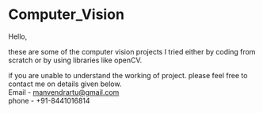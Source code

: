 # Computer_Vision
Hello,

these are some of the computer vision projects I tried either by coding from scratch or by using libraries like openCV.

if you are unable to understand the working of project. please feel free to contact me on details given below.  
Email - manvendrartu@gmail.com  
phone - +91-8441016814